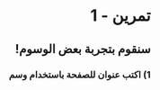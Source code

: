 <div dir="rtl">

# تمرين - 1

## سنقوم بتجربة بعض الوسوم!

### 1) اكتب عنوان للصفحة باستخدام وسم <title>

### 2) استخدم وسوم العناوين المختلفة h1, h2, h3 لتكتب الجمل الآتية

- مرحباً!
- هذا موقعي الأول

### 3) عرف عن نفسك باستخدام وسم الفقرة p

#### لكتابة الفقرة في أكثر من سطر استخدم وسم br

اسمي "اكتب اسمك" وأنا طالب في مبادرة الكويت تبرمج.
اخترت مسار برمجة المواقع لأني...

### 4) اكتب تاريخ اليوم كتعليق

## قم بتسمية ملفك index.html

### بونص!

✨
اجعل اسمك بخط عريض

🔥
اسأل أحد المدرسين المساعدين إذا تحتاج تمرين إضافي

آخر موعد لرفع الكود `git push`
نهاية المحاضرة

</div>
